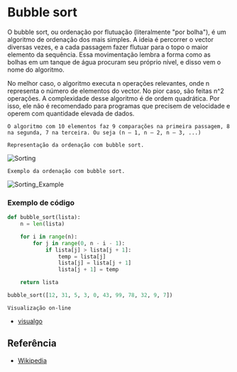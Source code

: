 # Bubble sort

O bubble sort, ou ordenação por flutuação (literalmente "por bolha"), é um algoritmo de ordenação dos mais simples. A ideia é percorrer o vector diversas vezes, e a cada passagem fazer flutuar para o topo o maior elemento da sequência. Essa movimentação lembra a forma como as bolhas em um tanque de água procuram seu próprio nível, e disso vem o nome do algoritmo.

No melhor caso, o algoritmo executa n operações relevantes, onde n representa o número de elementos do vector. No pior caso, são feitas n^2 operações. A complexidade desse algoritmo é de ordem quadrática. Por isso, ele não é recomendado para programas que precisem de velocidade e operem com quantidade elevada de dados.

```
O algoritmo com 10 elementos faz 9 comparações na primeira passagem, 8 na segunda, 7 na terceira. Ou seja (n – 1, n – 2, n – 3, ...)
```

```
Representação da ordenação com bubble sort.
```
![Sorting](https://upload.wikimedia.org/wikipedia/commons/3/37/Bubble_sort_animation.gif)

```
Exemplo da ordenação com bubble sort.
```
![Sorting_Example](https://upload.wikimedia.org/wikipedia/commons/c/c8/Bubble-sort-example-300px.gif)

### Exemplo de código
```python
def bubble_sort(lista):
    n = len(lista)

    for i in range(n):
        for j in range(0, n - i - 1):
            if lista[j] > lista[j + 1]:
                temp = lista[j]
                lista[j] = lista[j + 1]
                lista[j + 1] = temp

    return lista

bubble_sort([12, 31, 5, 3, 0, 43, 99, 78, 32, 9, 7])
```

```
Visualização on-line
```
- [visualgo](https://visualgo.net/en/sorting)


## Referência

- [Wikipedia](https://en.wikipedia.org/wiki/Bubble_sort)